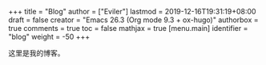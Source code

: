 +++
title = "Blog"
author = ["Eviler"]
lastmod = 2019-12-16T19:31:19+08:00
draft = false
creator = "Emacs 26.3 (Org mode 9.3 + ox-hugo)"
authorbox = true
comments = true
toc = false
mathjax = true
[menu.main]
  identifier = "blog"
  weight = -50
+++

这里是我的博客。
